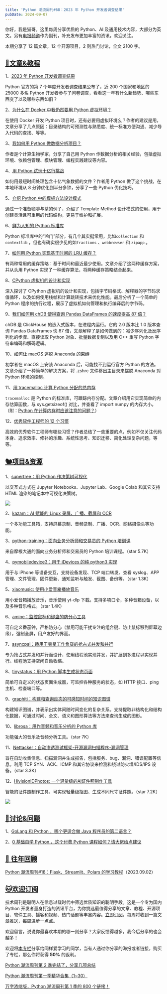 ```yaml
---
title: 'Python 潮流周刊#68：2023 年 Python 开发者调查结果'
pubDate: 2024-09-07
---
```


你好，我是猫哥。这里每周分享优质的 Python、AI 及通用技术内容，大部分为英文。另有[电报频道](https://t.me/pythontrendingweekly)作为副刊，补充发布更加丰富的资讯，欢迎关注。

本期分享了 12 篇文章，12 个开源项目，2 则热门讨论，全文 2100 字。

## [🦄文章&教程](https://xiaobot.net/p/python_weekly)

1、[2023 年 Python 开发者调查结果](https://pyfound.blogspot.com/2024/08/python-developers-survey-2023-results.html)

Python 官方的第 7 个年度开发者调查结果公布了，近 200 个国家和地区的 25000 多名 Python 开发者参与了问卷调查，看看这一年有什么新趋势、哪些东西变了以及哪些东西如旧？

2、[为什么在 Docker 中我仍然要用 Python 虚拟环境？](https://hynek.me/articles/docker-virtualenv/)

在使用 Docker 开发 Python 项目时，还有必要用虚拟环境么？作者的建议是用，文章分享了几点原因：目录结构的可预测性与熟悉度、统一标准方便沟通、减少导入代码的查找、等等。

3、[我如何用 Python 做数据分析项目？](https://joshuacook.netlify.app/posts/2024-07-27_python-data-analysis-org/)

作者是个计算生物学家，分享了自己用 Python 作数据分析的相关经验，包括虚拟环境、依赖包管理、模块管理、编程实践建议等内容。

4、[用 Python 试玩十亿行挑战](https://old-panda.com/2024/08/25/1brc-python)

如何用最短时间处理包含十亿气象数据的文件？作者用 Python 做了这个挑战，在本地环境从 8 分钟优化到半分多钟，分享了一些 Python 优化技巧。

5、[介绍 Python 中的模板方法设计模式](https://startcodingnow.com/template-method-design-pattern)

通过一个准备咖啡与茶的例子，介绍了 Template Method 设计模式的使用，用于创建灵活且可重用的代码结构，更易于维护和扩展。

6、[鲜为人知的 Python 标准库](https://www.trickster.dev/post/lesser-known-parts-of-python-standard-library/)

Python 标准库中的“冷门”部分，有几个其实挺常用，比如`collection` 和 `contextlib` ，但也有确实很少见的如`fractions` 、`webbrowser` 和 `zipapp` 。

7、[如何用 Python 实现基于时间的 LRU 缓存？](https://jamesg.blog/2024/08/18/time-based-lru-cache-python/)

有两种常用的缓存策略：基于时间和最近最少使用。文章介绍了这两种缓存方案，并从头用 Python 实现了一种缓存算法，将两种缓存策略结合起来。

8、[CPython 虚拟机的设计和实现](https://blog.codingconfessions.com/p/cpython-vm-internals)

深入探讨了 CPython 虚拟机的设计和实现，包括字节码格式、解释器的字节码求值循环，以及如何使用栈帧和计算跳转技术来优化性能。最后分析了一个简单的 Python 程序的执行过程，展示了虚拟机如何管理和执行编译后的字节码。

9、[我们如何用 chDB 使得查询 Pandas DataFrames 的速度提高 87 倍？](https://clickhouse.com/blog/chdb-pandas-dataframes-87x-faster)

chDB 是 ClickHouse 的嵌入式版本，在进程内运行。它的 2.0 版本比 1.0 版本查询 Pandas DataFrames 快 87 倍，文章解释了是如何做到的：减少序列化及反序列化的步骤、直接读取 Python 对象、批量数据复制以及用 C++ 重写 Python 字符串编码和解码逻辑。

10、[如何让 macOS 逃脱 Anaconda 的束缚](https://paulromer.net/escaping-from-anaconda/)

初学者在 macOS 上安装 Anaconda 后，可能找不到运行官方 Python 的方法。文章介绍了一种简单的解决方案，将 .zshrc 文件移出主目录来摆脱 Anaconda 对 Python 环境的控制。

11、[用 tracemalloc 计算 Python 分配的总内存](https://adamj.eu/tech/2024/08/30/python-profile-total-memory-tracemalloc/)

`tracemalloc` 是 Python 的标准库，可跟踪内存分配。文章介绍用它实现简单的内存估算函数，与 sys.getsizeof() 对比，并查看了 import numpy 的内存大小。（附：[Python 在计算内存时应该注意的问题？](https://pythoncat.top/posts/2020-03-02-size)）

12、[优秀软件工程师的 12 个习惯](https://vadimkravcenko.com/shorts/habits-of-great-software-engineers)

高效的优秀软件工程师有哪些习惯？作者总结了一些重要的点，例如不仅关注代码本身、追求效率、修补的乐趣、系统性思考、知识迁移、简化处理复杂问题，等等。

## [🐿️项目&资源](https://xiaobot.net/p/python_weekly)

1、[supertree：用 Python 作决策树可视化](https://github.com/mljar/supertree)

以交互式方式在 Jupyter Notebooks、Jupyter Lab、Google Colab 和其它支持 HTML 渲染的笔记本中可视化决策树。

![](https://img.pythoncat.top/classifier-supertree.png)

2、[kazam：AI 赋能的 Linux 录屏、广播、截屏和 OCR](https://github.com/henrywoo/kazam)

一个多功能工具箱，支持屏幕录制、音频录制、广播、OCR、网络摄像头等功能。

3、[python-training：面向业务分析师和交易员的 Python 培训课](https://github.com/jpmorganchase/python-training)

来自摩根大通的面向业务分析师和交易员的 Python 培训课程。（star 5.7K）

4、[pymobiledevice3：用于 iDevices 的纯 python3 实现](https://github.com/doronz88/pymobiledevice3)

用于与 iPhone 等设备交互，支持设备发现、TCP 端口转发、查看 syslog、APP 管理、文件管理、固件更新、通知监听与触发、截图、备份等。（star 1.3K）

5、[xiaomusic: 使用小爱音箱播放音乐](https://github.com/hanxi/xiaomusic)

用小爱音箱播放音乐，音乐使用 yt-dlp 下载。支持多项口令，多种音箱设备，以及多种音乐格式。（star 1.4K）

6、[amine：监控鼠标和键盘的防分心工具](https://github.com/datavorous/amine)

可自定义番茄钟，严格防分心（禁用可能干扰专注的组合键、防止鼠标移到屏幕边缘），强制全屏，用户友好的界面。

7、[asyncpal：适用于零星工作负载的抢占式并发和并行](https://github.com/pyrustic/asyncpal)

专为抢占式并发和并行而设计，使用线程池实现并发，并扩展到多进程以实现并行。线程池支持空闲自动收缩。

8、[tinystatus：用 Python 脚本生成状态页面](https://github.com/harsxv/tinystatus)

简单可自定义的状态页面生成器，可监控各种服务的状态，如 HTTP 接口、ping 主机、检查端口等。

9、[graphiti：构建和查询动态的可感知时间的知识图谱](https://github.com/getzep/graphiti)

构建知识图谱，并表示出实体间随时间变化的复杂关系。支持提取非结构化和结构化数据，可通过时间、全文、语义和图形算法等方法来查询生成的图形。

10、[librosa：用作音频和音乐分析的 Python 库](https://github.com/librosa/librosa)

功能强大的音乐及音频分析工具。（star 7K）

11、[Nettacker：自动渗透测试框架-开源漏洞扫描程序-漏洞管理](https://github.com/OWASP/Nettacker)

旨在自动收集信息、扫描漏洞并生成报告，包括服务、bug、漏洞、错误配置等信息。利用 TCP SYN、ACK、ICMP 和其它协议来检测和绕过防火墙/IDS/IPS 设备。（star 3.3K）

12、[HivisionIDPhotos: 一个轻量级的AI证件照制作工具](https://github.com/Zeyi-Lin/HivisionIDPhotos)

智能的证件照制作工具，可实现轻量级抠图、生成不同尺寸证件照。（star 7.2K）

![](https://img.pythoncat.top/HivisionIDPhotos.png)

## [🥂讨论&问题](https://xiaobot.net/p/python_weekly) 

1、[GoLang 和 Python ，哪个更适合做 Java 程序员的第二语言？](https://www.v2ex.com/t/1069847)

2、[0 基础自学 Python ，这个付费 Python 课程如何？请大佬给点建议](https://www.v2ex.com/t/1067502)

## [🐧 往年回顾](https://xiaobot.net/p/python_weekly)

[Python 潮流周刊#18：Flask、Streamlit、Polars 的学习教程](https://pythoncat.top/posts/2023-09-02-weekly)（2023.09.02）

## [🐱欢迎订阅](https://xiaobot.net/p/python_weekly)

技术周刊是聪明人在信息过载时代中筛选优质知识的聪明手段。这是一个专为国内 Python 开发者量身打造的资讯平台，为你挑选最值得分享的文章、教程、开源项目、软件工具、播客和视频、热门话题等丰富内容。[立即订阅](https://xiaobot.net/p/python_weekly)，每周将收到一篇文章推送，每周进步一点点。

欢迎留言，说说你最喜欢本期的哪一则分享？大家反馈得越多，我今后分享的也会越多！

欢迎将[本专栏](https://xiaobot.net/p/python_weekly)分享给同样爱学习的同学，当有人通过你分享的海报或者链接，购买了专栏，那么你将获得 **50%** 的返利。

[Python 潮流周刊第 2 季完结了，分享几项总结](https://pythoncat.top/posts/2024-07-14-iweekly)

[Python 潮流周刊第一季精华合集（1~30）](https://pythoncat.top/posts/2023-12-11-weekly)

[万字浓缩版，Python 潮流周刊第 1 季的 800 个链接！](https://xiaobot.net/post/78c3d645-86fa-4bd8-8eac-46fb192a339e)
